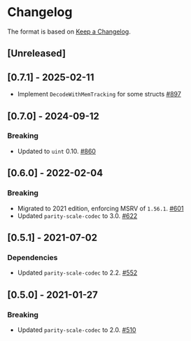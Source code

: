 # Changelog

The format is based on [Keep a Changelog].

[Keep a Changelog]: http://keepachangelog.com/en/1.0.0/

## [Unreleased]

## [0.7.1] - 2025-02-11
- Implement `DecodeWithMemTracking` for some structs [#897](https://github.com/paritytech/parity-common/pull/897)

## [0.7.0] - 2024-09-12
### Breaking
- Updated to `uint` 0.10. [#860](https://github.com/paritytech/parity-common/pull/860)

## [0.6.0] - 2022-02-04
### Breaking
- Migrated to 2021 edition, enforcing MSRV of `1.56.1`. [#601](https://github.com/paritytech/parity-common/pull/601)
- Updated `parity-scale-codec` to 3.0. [#622](https://github.com/paritytech/parity-common/pull/622)

## [0.5.1] - 2021-07-02
### Dependencies
- Updated `parity-scale-codec` to 2.2. [#552](https://github.com/paritytech/parity-common/pull/552)

## [0.5.0] - 2021-01-27
### Breaking
- Updated `parity-scale-codec` to 2.0. [#510](https://github.com/paritytech/parity-common/pull/510)
